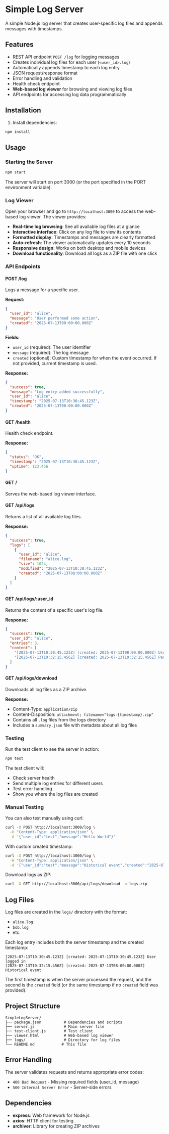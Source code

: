 # Simple Log Server

A simple Node.js log server that creates user-specific log files and appends messages with timestamps.

## Features

- REST API endpoint `POST /log` for logging messages
- Creates individual log files for each user (`<user_id>.log`)
- Automatically appends timestamp to each log entry
- JSON request/response format
- Error handling and validation
- Health check endpoint
- **Web-based log viewer** for browsing and viewing log files
- API endpoints for accessing log data programmatically

## Installation

1. Install dependencies:
```bash
npm install
```

## Usage

### Starting the Server

```bash
npm start
```

The server will start on port 3000 (or the port specified in the PORT environment variable).

### Log Viewer

Open your browser and go to `http://localhost:3000` to access the web-based log viewer. The viewer provides:

- **Real-time log browsing**: See all available log files at a glance
- **Interactive interface**: Click on any log file to view its contents
- **Formatted display**: Timestamps and messages are clearly formatted
- **Auto-refresh**: The viewer automatically updates every 10 seconds
- **Responsive design**: Works on both desktop and mobile devices
- **Download functionality**: Download all logs as a ZIP file with one click

### API Endpoints

#### POST /log
Logs a message for a specific user.

**Request:**
```json
{
  "user_id": "alice",
  "message": "User performed some action",
  "created": "2025-07-13T08:00:00.000Z"
}
```

**Fields:**
- `user_id` (required): The user identifier
- `message` (required): The log message
- `created` (optional): Custom timestamp for when the event occurred. If not provided, current timestamp is used.

**Response:**
```json
{
  "success": true,
  "message": "Log entry added successfully",
  "user_id": "alice",
  "timestamp": "2025-07-13T10:30:45.123Z",
  "created": "2025-07-13T08:00:00.000Z"
}
```

#### GET /health
Health check endpoint.

**Response:**
```json
{
  "status": "OK",
  "timestamp": "2025-07-13T10:30:45.123Z",
  "uptime": 123.456
}
```

#### GET /
Serves the web-based log viewer interface.

#### GET /api/logs
Returns a list of all available log files.

**Response:**
```json
{
  "success": true,
  "logs": [
    {
      "user_id": "alice",
      "filename": "alice.log",
      "size": 1024,
      "modified": "2025-07-13T10:30:45.123Z",
      "created": "2025-07-13T08:00:00.000Z"
    }
  ]
}
```

#### GET /api/logs/:user_id
Returns the content of a specific user's log file.

**Response:**
```json
{
  "success": true,
  "user_id": "alice",
  "entries": 3,
  "content": [
    "[2025-07-13T10:30:45.123Z] [created: 2025-07-13T08:00:00.000Z] User logged in",
    "[2025-07-13T10:32:15.456Z] [created: 2025-07-13T10:32:15.456Z] Performed action"
  ]
}
```

#### GET /api/logs/download
Downloads all log files as a ZIP archive.

**Response:**
- Content-Type: `application/zip`
- Content-Disposition: `attachment; filename="logs-{timestamp}.zip"`
- Contains all `.log` files from the logs directory
- Includes a `summary.json` file with metadata about all log files

### Testing

Run the test client to see the server in action:

```bash
npm test
```

The test client will:
- Check server health
- Send multiple log entries for different users
- Test error handling
- Show you where the log files are created

### Manual Testing

You can also test manually using curl:

```bash
curl -X POST http://localhost:3000/log \
  -H "Content-Type: application/json" \
  -d '{"user_id":"test","message":"Hello World"}'
```

With custom created timestamp:
```bash
curl -X POST http://localhost:3000/log \
  -H "Content-Type: application/json" \
  -d '{"user_id":"test","message":"Historical event","created":"2025-07-12T14:20:00.000Z"}'
```

Download logs as ZIP:
```bash
curl -X GET http://localhost:3000/api/logs/download -o logs.zip
```

## Log Files

Log files are created in the `logs/` directory with the format:
- `alice.log`
- `bob.log`
- etc.

Each log entry includes both the server timestamp and the created timestamp:
```
[2025-07-13T10:30:45.123Z] [created: 2025-07-13T10:30:45.123Z] User logged in
[2025-07-13T10:32:15.456Z] [created: 2025-07-13T08:00:00.000Z] Historical event
```

The first timestamp is when the server processed the request, and the second is the `created` field (or the same timestamp if no `created` field was provided).

## Project Structure

```
SimpleLogServer/
├── package.json          # Dependencies and scripts
├── server.js             # Main server file
├── test-client.js        # Test client
├── viewer.html           # Web-based log viewer
├── logs/                 # Directory for log files
└── README.md            # This file
```

## Error Handling

The server validates requests and returns appropriate error codes:
- `400 Bad Request` - Missing required fields (user_id, message)
- `500 Internal Server Error` - Server-side errors

## Dependencies

- **express**: Web framework for Node.js
- **axios**: HTTP client for testing
- **archiver**: Library for creating ZIP archives
